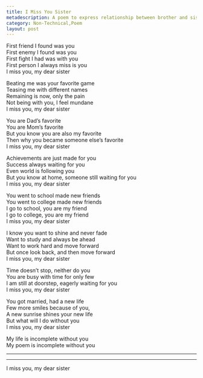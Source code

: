 ```yaml
---
title: I Miss You Sister
metadescription: A poem to express relationship between brother and sister
category: Non-Technical,Poem
layout: post
---
```


First friend I found was you   
First enemy I found was you   
First fight I had was with you   
First person I always miss is you   
I miss you, my dear sister

Beating me was your favorite game   
Teasing me with different names   
Remaining is now, only the pain   
Not being with you, I feel mundane   
I miss you, my dear sister
<!--excerpt-->
You are Dad’s favorite   
You are Mom’s favorite   
But you know you are also my favorite   
Then why you became someone else’s favorite   
I miss you, my dear sister  

Achievements are just made for you   
Success always waiting for you   
Even world is following you   
But you know at home, someone still waiting for you   
I miss you, my dear sister   
 
You went to school made new friends   
You went to college made new friends   
I go to school, you are my friend   
I go to college, you are my friend   
I miss you, my dear sister

I know you want to shine and never fade   
Want to study and always be ahead   
Want to work hard and move forward   
But once look back, and then move forward   
I miss you, my dear sister


Time doesn’t stop, neither do you   
You are busy with time for only few   
I am still at doorstep, eagerly waiting for you   
I miss you, my dear sister

You got married, had a new life   
Few more smiles because of you,   
A new sunrise shines your new life   
But what will I do without you   
I miss you, my dear sister

My life is incomplete without you   
My poem is incomplete without you   
________________________________
________________________________  
I miss you, my dear sister
